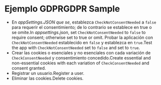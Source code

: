 # <a name="gdpr-sample"></a><span data-ttu-id="abdfb-101">Ejemplo GDPR</span><span class="sxs-lookup"><span data-stu-id="abdfb-101">GDPR Sample</span></span>

* <span data-ttu-id="abdfb-102">En *appSettings.JSON que se*, establezca `CheckNotConsentNeeded` a `false` para requerir el consentimiento; de lo contrario se establece en true o se omite.</span><span class="sxs-lookup"><span data-stu-id="abdfb-102">In *appsettings.json*, set `CheckNotConsentNeeded` to `false` to require consent; otherwise set to true or omit.</span></span> <span data-ttu-id="abdfb-103">Probar la aplicación con `CheckNotConsentNeeded` establecido en `false` y establezca en `true`.</span><span class="sxs-lookup"><span data-stu-id="abdfb-103">Test the app with `CheckNotConsentNeeded` set to `false` and set to `true`.</span></span>
* <span data-ttu-id="abdfb-104">Crear las cookies o esenciales y no esenciales con cada variación de `CheckConsentNeeded` y consentimiento concedido.</span><span class="sxs-lookup"><span data-stu-id="abdfb-104">Create essential and non-essential cookies with each variation of `CheckConsentNeeded` and consent granted.</span></span>
* <span data-ttu-id="abdfb-105">Registrar un usuario.</span><span class="sxs-lookup"><span data-stu-id="abdfb-105">Register a user.</span></span>
* <span data-ttu-id="abdfb-106">Eliminar las cookies.</span><span class="sxs-lookup"><span data-stu-id="abdfb-106">Delete cookies.</span></span>
